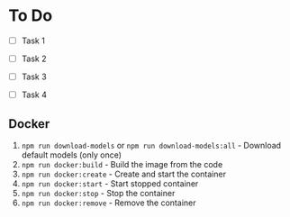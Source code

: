 # To Do

- [ ] Task 1
- [ ] Task 2
- [ ] Task 3
- [ ] Task 4


## Docker

1. ```npm run download-models``` or ```npm run download-models:all``` - Download default models (only once)
2. ```npm run docker:build``` - Build the image from the code   
3. ```npm run docker:create``` - Create and start the container 
4. ```npm run docker:start``` - Start stopped container    
5. ```npm run docker:stop``` - Stop the container  
6. ```npm run docker:remove``` - Remove the container  
